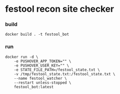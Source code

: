 # festool recon site checker

### build
```
docker build . -t festool_bot
```

### run
```
docker run -d \
    -e PUSHOVER_APP_TOKEN="" \
    -e PUSHOVER_USER_KEY="" \
    -e STATE_FILE_PATH=/festool_state.txt \
    -v /tmp/festool_state.txt:/festool_state.txt \
    --name festool_watcher \
    --restart unless-stopped \
    festool_bot:latest
```

